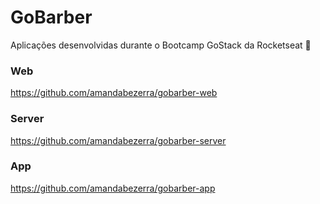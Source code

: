 # GoBarber
Aplicações desenvolvidas durante o Bootcamp GoStack da Rocketseat 🚀

### Web
https://github.com/amandabezerra/gobarber-web

### Server
https://github.com/amandabezerra/gobarber-server

### App
https://github.com/amandabezerra/gobarber-app
